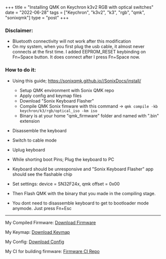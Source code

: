 ﻿+++
title = "Installing QMK on Keychron k3v2 RGB with optical switches"
date = "2022-06-28"
tags = ["Keychron", "k3v2", "k3", "rgb", "qmk", "sonixqmk"]
type = "post"
+++

### Disclaimer:
- Bluetooth connectivity will not work after this modification
- On my system, when you first plug the usb cable, it almost never connects at the first time. 
I added EEPROM_RESET keybinding on Fn+Space button. It does connect after I press Fn+Space now.

### How to do it:

- Using this guide; https://sonixqmk.github.io//SonixDocs/install/
  - Setup QMK environment with Sonix QMK repo 
  - Apply config and keymap files
  - Download "Sonix Keyboard Flasher"
  - Compile QMK Sonix fimware with this command -> `qmk compile -kb keychron/k3/rgb/optical_iso -km iso`
  - Binary is at your home "qmk_firmware" folder and named with ".bin" extension
  
- Disassemble the keyboard
- Switch to cable mode
- Uplug keyboard
- While shorting boot Pins; Plug the keyboard to PC
- Keyboard should be unresponsive and "Sonix Keyboard Flasher" app should see the flashable chip
- Set settings: device = SN32F24x, qmk offset = 0x00
- Then Flash QMK with the binary that you made in the compiling stage.
- You dont need to disassemble keyboard to get to bootloader mode anymode. Just press Fn+Esc


---
My Compiled Firmware: [Download Firmware](/files/keychron_k3/keychron_k3_rgb_optical_iso_iso.bin)

My Keymap: [Download Keymap](/files/keychron_k3/keymap.c)

My Config: [Download Config](/files/keychron_k3/config.h)

My CI for building firmware: [Firmware CI Repo](https://github.com/seyahdoo/k3-v2-optical-qmk)
